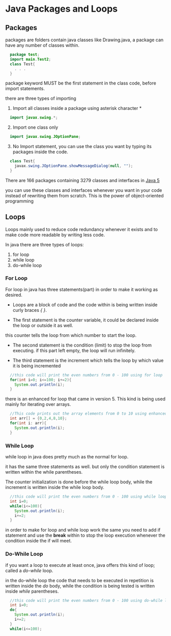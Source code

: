 # Java Packages and Loops

## Packages
packages are folders contain java classes like Drawing.java, a package can have any number of classes within.

```java
  package test;
  import main.Test2;
  class Test{
    . . .
  }

```

package keyword MUST be the first statement in the class code, before import statements.

there are three types of importing 
1. Import all classes inside a package using asterisk character * 

```java
  import javax.swing.*;
```

2. Import one class only
```java
  import javax.swing.JOptionPane;
```

3. No Import statement, you can use the class you want by typing its packages inside the code.

```java
  class Test{
    javax.swing.JOptionPane.showMessageDialog(null, "");
  }
```

There are 166 packages containing 3279 classes and interfaces in [Java 5](https://perso.ensta-paris.fr/~diam/java/online/notes-java/language/10basics/import.html)

you can use these classes and interfaces whenever you want in your code instead of rewriting them from scratch. This is the power of object-oriented programming



## Loops
Loops mainly used to reduce code redundancy whenever it exists and to make code more readable by writing less code.

In java there are three types of loops:
1. for loop
2. while loop
3. do-while loop

### For Loop
For loop in java has three statements(part) in order to make it working as desired.
* Loops are a block of code and the code within is being written inside curly braces *{ }*.

* The first statement is the counter variable, it could be declared inside the loop or outside it as well.

this counter tells the loop from which number to start the loop.

* The second statement is the condition (limit) to stop the loop from executing. if this part left empty, the loop will run infinitely.

* The third statement is the increment which tells the loop by which value it is being incremented

```java
  //this code will print the even numbers from 0 - 100 using for loop
  for(int i=0; i<=100; i+=2){
    System.out.println(i);
  }
```

there is an enhanced for loop that came in version 5. This kind is being used mainly for iterating over arrays.

```java
  //This code prints out the array elements from 0 to 10 using enhanced loop
  int arr[] = {0,2,4,8,10};
  for(int i: arr){
    System.out.println(i);
  }

```

### While Loop
while loop in java does pretty much as the normal for loop.

it has the same three statements as well. but only the condition statement is written within the while parentheses.

The counter initialization is done before the while loop body, while the increment is written inside the while loop body.

```java
  //this code will print the even numbers from 0 - 100 using while loop
  int i=0;
  while(i<=100){
    System.out.println(i);
    i+=2;
  }
```
in order to make for loop and while loop work the same you need to add if statement and use the **break** within to stop the loop execution whenever the condition inside the if will meet.


### Do-While Loop
if you want a loop to execute at least once, java offers this kind of loop; called a *do-while* loop.

in the do-while loop the code that needs to be executed in repetition is written inside the *do* body, while the condition is being tested  is written inside *while* parentheses.

```java
  //this code will print the even numbers from 0 - 100 using do-while loop
  int i=0;
  do{
    System.out.println(i);
    i+=2;
  }
  while(i<=100);

```